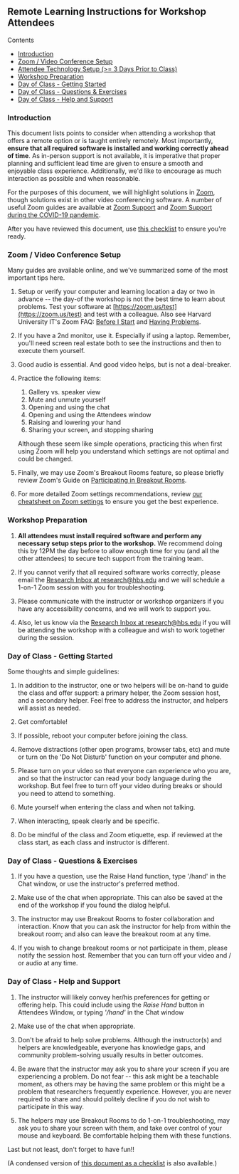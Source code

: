 ## Remote Learning Instructions for Workshop Attendees

Contents
* [Introduction](#introduction)
* [Zoom / Video Conference Setup](#zoom--video-conference-setup)
* [Attendee Technology Setup (>= 3 Days Prior to Class)](#attendee-technology-setup--3-days-prior-to-class)
* [Workshop Preparation](#workshop-preparation)
* [Day of Class - Getting Started](#day-of-class---getting-started)
* [Day of Class - Questions &amp; Exercises](#day-of-class---questions--exercises)
* [Day of Class - Help and Support](#day-of-class---help-and-support)

### Introduction

This document lists points to consider when attending a workshop that offers a remote option
or is taught entirely remotely. Most importantly, **ensure that all required software is
installed and working correctly ahead of time**. As in-person support is not available, it is
imperative that proper planning and sufficient lead time are given to ensure a smooth and
enjoyable class experience. Additionally, we&#39;d like to encourage as much interaction as
possible and when reasonable.

For the purposes of this document, we will highlight solutions in [Zoom](http://zoom.us/),
though solutions exist in other video conferencing software. A number of useful Zoom guides
are available at [Zoom Support](https://support.zoom.us/) and 
[Zoom Support during the COVID-19 pandemic](https://zoom.us/docs/en-us/covid19.html).
 
After you have reviewed this document, use [this checklist](checklist_attendees.md) to ensure you're ready.

### Zoom / Video Conference Setup

Many guides are available online, and we've summarized some of the most important tips here.

1. Setup or verify your computer and learning location a day or two in advance -- the 
   day-of the workshop is not the best time to learn about problems. Test your
   software at [https://zoom.us/test](https://zoom.us/test) and test with a colleague.
   Also see Harvard University IT's Zoom FAQ: [Before I Start](https://huit.harvard.edu/frequently-asked-questions#ui-accordion-2-panel-0) 
   and [Having Problems](https://huit.harvard.edu/frequently-asked-questions#ui-accordion-2-header-2).  

1. If you have a 2nd monitor, use it. Especially if using a laptop. Remember, you'll need
   screen real estate both to see the instructions and then to execute them yourself.

1. Good audio is essential. And good video helps, but is not a deal-breaker.

1. Practice the following items: 
   1. Gallery vs. speaker view
   1. Mute and unmute yourself
   1. Opening and using the chat
   1. Opening and using the Attendees window
   1. Raising and lowering your hand
   1. Sharing your screen, and stopping sharing
   
    Although these seem like simple operations, practicing this when first using Zoom will help
    you understand which settings are not optimal and could be changed.

1. Finally, we may use Zoom's Breakout Rooms feature, so please briefly review Zoom's Guide on 
[Participating in Breakout Rooms](https://support.zoom.us/hc/en-us/articles/115005769646-Participating-in-Breakout-Rooms).

1. For more detailed Zoom settings recommendations, review 
[our cheatsheet on Zoom settings](zoom_setings.md) to ensure you get the best experience.

### Workshop Preparation

1. **All attendees must install required software and perform any necessary setup
   steps prior to the workshop.** We recommend doing this by 12PM the day before to allow enough 
   time for you (and all the other attendees) to secure tech support from the training team.

1. If you cannot verify that all required software works correctly, please email the
   [Research Inbox at research@hbs.edu](mailto:research@hbs.edu?subject=Pre-workshop%20tech%20support) 
   and we will schedule a 1-on-1 Zoom session with you for troubleshooting.
 
1. Please communicate with the instructor or workshop organizers if you have any accessibility
   concerns, and we will work to support you.

1. Also, let us know via the [Research Inbox at research@hbs.edu](mailto:research@hbs.edu?subject=Workshop%20preferences) 
   if you will be attending the workshop with a colleague and wish to work together during the session.


### Day of Class - Getting Started

Some thoughts and simple guidelines:

1. In addition to the instructor, one or two helpers will be on-hand to guide the class and
   offer support: a primary helper, the Zoom session host, and a secondary helper. Feel free
   to address the instructor, and helpers will assist as needed.
   
1. Get comfortable!

1. If possible, reboot your computer before joining the class.

1. Remove distractions (other open programs, browser tabs, etc) and mute or turn on the 
   'Do Not Disturb' function on your computer and phone.

1. Please turn on your video so that everyone can experience who you are, and so that the
   instructor can read your body language during the workshop. But feel free to turn off
   your video during breaks or should you need to attend to something.

1. Mute yourself when entering the class and when not talking.

1. When interacting, speak clearly and be specific. 

1. Do be mindful of the class and Zoom etiquette, esp. if reviewed at the class start, as each
   class and instructor is different.

### Day of Class - Questions &amp; Exercises

1. If you have a question, use the Raise Hand function, type '/hand' in the Chat window, 
   or use the instructor's preferred method.

1. Make use of the chat when appropriate. This can also be saved at the end of the workshop if
   you found the dialog helpful.

1. The instructor may use Breakout Rooms to foster collaboration and interaction. Know that
   you can ask the instructor for help from within the breakout room; and also can leave 
   the breakout room at any time.

1. If you wish to change breakout rooms or not participate in them, please notify the session
   host. Remember that you can turn off your video and / or audio at any time.


### Day of Class - Help and Support


1. The instructor will likely convey her/his preferences for getting or offering help. This
   could include using the *Raise Hand* button in Attendees Window, or typing *'/hand'* in 
   the Chat window 

1. Make use of the chat when appropriate.

1. Don't be afraid to help solve problems. Although the instructor(s) and helpers are
   knowledgeable, everyone has knowledge gaps, and community problem-solving usually results
   in better outcomes.

1. Be aware that the instructor may ask you to share your screen if you are experiencing a
   problem. Do not fear -- this ask might be a teachable moment, as others may be having the
   same problem or this might be a problem that researchers frequently experience. However,
   you are never required to share and should politely decline if you do not wish to
   participate in this way.

1. The helpers may use Breakout Rooms to do 1-on-1 troubleshooting, may ask you to share your
   screen with them, and take over control of your mouse and keyboard. Be comfortable helping
   them with these functions.

Last but not least, don't forget to have fun!!

(A condensed version of [this document as a checklist](checklist_attendees.md) is also available.)

